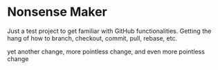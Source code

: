 # Nonsense Maker
Just a test project to get familiar with GitHub functionalities. Getting the hang of how to branch, checkout, commit, pull, rebase, etc.

yet another change, more pointless change, and even more pointless change
